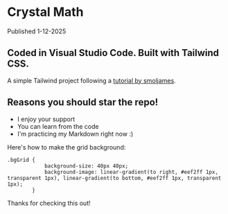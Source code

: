 # Crystal Math

Published 1-12-2025
## Coded in **Visual Studio Code**. Built with **Tailwind CSS**.

A simple Tailwind project following a [tutorial by smoljames](https://youtu.be/W-LDhPyv478).

## Reasons you should star the repo!

* I enjoy your support
* You can learn from the code
* I'm practicing my Markdown right now :)

Here's how to make the grid background:
```
.bgGrid {
            background-size: 40px 40px;
            background-image: linear-gradient(to right, #eef2ff 1px, transparent 1px), linear-gradient(to bottom, #eef2ff 1px, transparent 1px);
        }
```

Thanks for checking this out!